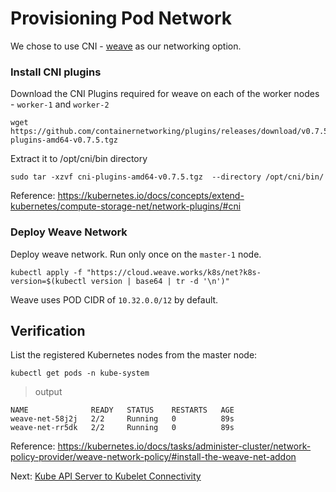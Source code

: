 # Provisioning Pod Network

We chose to use CNI - [weave](https://www.weave.works/docs/net/latest/kubernetes/kube-addon/) as our networking option.

### Install CNI plugins

Download the CNI Plugins required for weave on each of the worker nodes - `worker-1` and `worker-2`

```
wget https://github.com/containernetworking/plugins/releases/download/v0.7.5/cni-plugins-amd64-v0.7.5.tgz
```

Extract it to /opt/cni/bin directory

```
sudo tar -xzvf cni-plugins-amd64-v0.7.5.tgz  --directory /opt/cni/bin/
```

Reference: https://kubernetes.io/docs/concepts/extend-kubernetes/compute-storage-net/network-plugins/#cni

### Deploy Weave Network

Deploy weave network. Run only once on the `master-1` node.


```
kubectl apply -f "https://cloud.weave.works/k8s/net?k8s-version=$(kubectl version | base64 | tr -d '\n')"
```

Weave uses POD CIDR of `10.32.0.0/12` by default.

## Verification

List the registered Kubernetes nodes from the master node:

```
kubectl get pods -n kube-system
```

> output

```
NAME              READY   STATUS    RESTARTS   AGE
weave-net-58j2j   2/2     Running   0          89s
weave-net-rr5dk   2/2     Running   0          89s
```

Reference: https://kubernetes.io/docs/tasks/administer-cluster/network-policy-provider/weave-network-policy/#install-the-weave-net-addon

Next: [Kube API Server to Kubelet Connectivity](13-kube-apiserver-to-kubelet.md)
